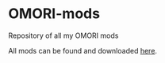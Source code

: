 # OMORI-mods
Repository of all my OMORI mods

All mods can be found and downloaded [here](https://mods.one/author/matthiewpurple).
